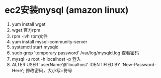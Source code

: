 # ec2安装mysql (amazon linux)

1. yum install wget
2. wget 官方rpm
3. rpm -ivh rpm文件
4. yum install mysql-community-server
5. systemctl start mysqld
6. sudo grep 'temporary password' /var/log/mysqld.log 查看密码
7. mysql -u root -h localhost -p 登入
8. ALTER USER 'userName'@'localhost' IDENTIFIED BY 'New-Password-Here'; 修改密码，大小写+符号
